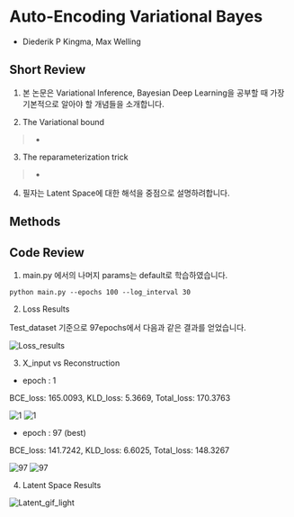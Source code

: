 # Auto-Encoding Variational Bayes

- Diederik P Kingma, Max Welling

## Short Review

1. 본 논문은 Variational Inference, Bayesian Deep Learning을 공부할 때 가장 기본적으로 알아야 할 개념들을 소개합니다.

2. The Variational bound

> * 

3. The reparameterization trick

> * 

4. 필자는 Latent Space에 대한 해석을 중점으로 설명하려합니다.

## Methods


## Code Review

1. main.py 에서의 나머지 params는 default로 학습하였습니다.

`python main.py --epochs 100 --log_interval 30`


2. Loss Results

Test_dataset 기준으로 97epochs에서 다음과 같은 결과를 얻었습니다.

![Loss_results](https://user-images.githubusercontent.com/82640592/133197837-ff01fabe-0edd-4fc9-9086-edad86cc8132.jpg)


3. X_input vs Reconstruction
 
- epoch : 1

BCE_loss: 165.0093, KLD_loss: 5.3669, Total_loss: 170.3763

![1](https://user-images.githubusercontent.com/82640592/133198716-ffe91881-4f91-4caa-a24f-080ca9b01075.jpg)
![1](https://user-images.githubusercontent.com/82640592/133198734-05539ffe-f460-48af-b254-861f12631d6e.jpg)

- epoch : 97 (best)

BCE_loss: 141.7242, KLD_loss: 6.6025, Total_loss: 148.3267

![97](https://user-images.githubusercontent.com/82640592/133198834-1d42376c-4267-4846-9dba-438a8b48b0cf.jpg)
![97](https://user-images.githubusercontent.com/82640592/133198820-bc1bcbc9-74ae-4081-99f4-6728dded5107.jpg)



4. Latent Space Results

![Latent_gif_light](https://user-images.githubusercontent.com/82640592/133198505-fe134204-de8d-4d31-9934-dde48f38e8f3.gif)

